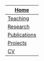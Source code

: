 

|[Home](https://etuyishimire.github.io/)|
| --- |
|[Teaching](https://etuyishimire.github.io/Teaching/)|
|[Research](https://etuyishimire.github.io/Research/)|
|[Publications](https://etuyishimire.github.io/Publications/)|
|[Projects](https://etuyishimire.github.io/Projects/)|
|[CV](https://etuyishimire.github.io/CV/)|


